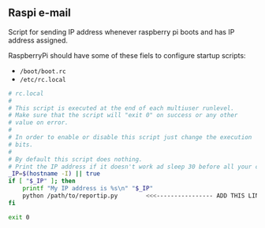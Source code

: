 
## Raspi e-mail
Script for sending IP address whenever raspberry pi boots and has IP address assigned.

RaspberryPi should have some of these fiels to configure startup scripts:
* `/boot/boot.rc`
* `/etc/rc.local`

```bash
# rc.local
#
# This script is executed at the end of each multiuser runlevel.
# Make sure that the script will "exit 0" on success or any other
# value on error.
#
# In order to enable or disable this script just change the execution
# bits.
#
# By default this script does nothing.
# Print the IP address if it doesn't work ad sleep 30 before all your code
_IP=$(hostname -I) || true
if [ "$_IP" ]; then
	printf "My IP address is %s\n" "$_IP"
	python /path/to/reportip.py        <<<---------------- ADD THIS LINE
fi

exit 0
```